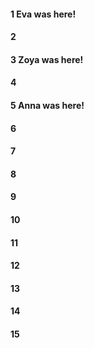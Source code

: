 #### 1 Eva was here!
#### 2
#### 3 Zoya was here!
#### 4
#### 5 Anna was here!
#### 6
#### 7
#### 8
#### 9
#### 10
#### 11
#### 12
#### 13
#### 14
#### 15
